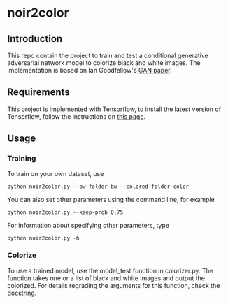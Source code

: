 # noir2color

## Introduction
This repo contain the project to train and test a conditional generative adversarial network model to colorize black and white images. The implementation is based on Ian Goodfellow's [GAN paper](https://arxiv.org/abs/1406.2661).

## Requirements
This project is implemented with Tensorflow, to install the latest version of Tensorflow, follow the instructions on [this page](https://www.tensorflow.org/install/).

## Usage
### Training
To train on your own dataset, use
```commandline
python noir2color.py --bw-folder bw --colored-folder color
```
You can also set other parameters using the command line, for example
```commandline
python noir2color.py --keep-prob 0.75
```
For information about specifying other parameters, type
```commandline
python noir2color.py -h
```

### Colorize
To use a trained model, use the model_test function in colorizer.py. The function takes one or a list of black and white images and output the colorized. For details regrading the arguments for this function, check the docstring.

